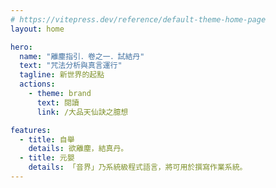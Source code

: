 ```yaml
---
# https://vitepress.dev/reference/default-theme-home-page
layout: home

hero:
  name: "離塵指引．卷之一．試結丹"
  text: "咒法分析與真言運行"
  tagline: 新世界的起點
  actions:
    - theme: brand
      text: 閱讀
      link: /大品天仙訣之臆想

features:
  - title: 自舉
    details: 欲離塵，結真丹。
  - title: 元嬰
    details: 「音界」乃系統級程式語言，將可用於撰寫作業系統。
---
```


